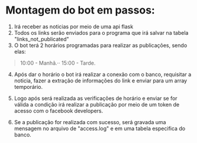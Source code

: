 # Montagem do bot em passos:

1. Irá receber as noticias por meio de uma api flask
2. Todos os links serão enviados para o programa que irá salvar na tabela "links_not_publicated" 
3. O bot terá 2 horários programadas para realizar as publicações, sendo elas: 

> 10:00 - Manhã.··
> 15:00 - Tarde.

4. Após dar o horário o bot irá realizar a conexão com o banco, requisitar a noticia, fazer a extração de informações do link e enviar para um array temporário.

5. Logo após será realizada as verificações de horário e enviar se for válida a condição irá realizar a publicação por meio de um token de acesso com o facebook developers.

6. Se a publicação for realizada com sucesso, será gravada uma mensagem no arquivo de "access.log" e em uma tabela especifica do banco.